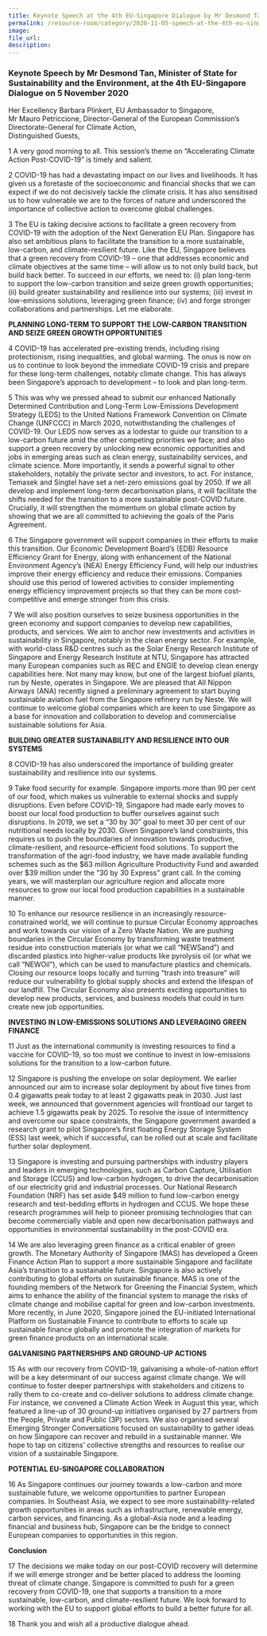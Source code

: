 ```yaml
---  
title: Keynote Speech at the 4th EU-Singapore Dialogue by Mr Desmond Tan, Minister of State for Sustainability and the Environment  
permalink: /resource-room/category/2020-11-05-speech-at-the-4th-eu-singapore-dialogue/  
image:  
file_url:  
description:  
---  
```


### Keynote Speech by Mr Desmond Tan, Minister of State for Sustainability and the Environment, at the 4th EU-Singapore Dialogue on 5 November 2020  

Her Excellency Barbara Plinkert, EU Ambassador to Singapore,  
Mr Mauro Petriccione, Director-General of the European Commission’s Directorate-General for Climate Action,  
Distinguished Guests,  

1 A very good morning to all. This session’s theme on “Accelerating Climate Action Post-COVID-19” is timely and salient.  

2 COVID-19 has had a devastating impact on our lives and livelihoods. It has given us a foretaste of the socioeconomic and financial shocks that we can expect if we do not decisively tackle the climate crisis. It has also sensitised us to how vulnerable we are to the forces of nature and underscored the importance of collective action to overcome global challenges.   

3 The EU is taking decisive actions to facilitate a green recovery from COVID-19 with the adoption of the Next Generation EU Plan. Singapore has also set ambitious plans to facilitate the transition to a more sustainable, low-carbon, and climate-resilient future. Like the EU, Singapore believes that a green recovery from COVID-19 – one that addresses economic and climate objectives at the same time – will allow us to not only build back, but build back better. To succeed in our efforts, we need to: (i) plan long-term to support the low-carbon transition and seize green growth opportunities; (ii) build greater sustainability and resilience into our systems; (iii) invest in low-emissions solutions, leveraging green finance; (iv) and forge stronger collaborations and partnerships. Let me elaborate.  

**PLANNING LONG-TERM TO SUPPORT THE LOW-CARBON TRANSITION AND SEIZE GREEN GROWTH OPPORTUNITIES**  

4 COVID-19 has accelerated pre-existing trends, including rising protectionism, rising inequalities, and global warming. The onus is now on us to continue to look beyond the immediate COVID-19 crisis and prepare for these long-term challenges, notably climate change. This has always been Singapore’s approach to development – to look and plan long-term.  

5 This was why we pressed ahead to submit our enhanced Nationally Determined Contribution and Long-Term Low-Emissions Development Strategy (LEDS) to the United Nations Framework Convention on Climate Change (UNFCCC) in March 2020, notwithstanding the challenges of COVID-19. Our LEDS now serves as a lodestar to guide our transition to a low-carbon future amid the other competing priorities we face; and also support a green recovery by unlocking new economic opportunities and jobs in emerging areas such as clean energy, sustainability services, and climate science. More importantly, it sends a powerful signal to other stakeholders, notably the private sector and investors, to act. For instance, Temasek and Singtel have set a net-zero emissions goal by 2050. If we all develop and implement long-term decarbonisation plans, it will facilitate the shifts needed for the transition to a more sustainable post-COVID future. Crucially, it will strengthen the momentum on global climate action by showing that we are all committed to achieving the goals of the Paris Agreement.  

6 The Singapore government will support companies in their efforts to make this transition. Our Economic Development Board’s (EDB) Resource Efficiency Grant for Energy, along with enhancement of the National Environment Agency’s (NEA) Energy Efficiency Fund, will help our industries improve their energy efficiency and reduce their emissions. Companies should use this period of lowered activities to consider implementing energy efficiency improvement projects so that they can be more cost-competitive and emerge stronger from this crisis.  

7 We will also position ourselves to seize business opportunities in the green economy and support companies to develop new capabilities, products, and services. We aim to anchor new investments and activities in sustainability in Singapore, notably in the clean energy sector. For example, with world-class R&D centres such as the Solar Energy Research Institute of Singapore and Energy Research Institute at NTU, Singapore has attracted many European companies such as REC and ENGIE to develop clean energy capabilities here. Not many may know, but one of the largest biofuel plants, run by Neste, operates in Singapore. We are pleased that All Nippon Airways (ANA) recently signed a preliminary agreement to start buying sustainable aviation fuel from the Singapore refinery run by Neste. We will continue to welcome global companies which are keen to use Singapore as a base for innovation and collaboration to develop and commercialise sustainable solutions for Asia.  

**BUILDING GREATER SUSTAINABILITY AND RESILIENCE INTO OUR SYSTEMS**  

8 COVID-19 has also underscored the importance of building greater sustainability and resilience into our systems.  

9 Take food security for example. Singapore imports more than 90 per cent of our food, which makes us vulnerable to external shocks and supply disruptions. Even before COVID-19, Singapore had made early moves to boost our local food production to buffer ourselves against such disruptions. In 2019, we set a “30 by 30” goal to meet 30 per cent of our nutritional needs locally by 2030. Given Singapore’s land constraints, this requires us to push the boundaries of innovation towards productive, climate-resilient, and resource-efficient food solutions. To support the transformation of the agri-food industry, we have made available funding schemes such as the $63 million Agriculture Productivity Fund and awarded over $39 million under the “30 by 30 Express” grant call. In the coming years, we will masterplan our agriculture region and allocate more resources to grow our local food production capabilities in a sustainable manner.  

10 To enhance our resource resilience in an increasingly resource-constrained world, we will continue to pursue Circular Economy approaches and work towards our vision of a Zero Waste Nation. We are pushing boundaries in the Circular Economy by transforming waste treatment residue into construction materials (or what we call “NEWSand”) and discarded plastics into higher-value products like pyrolysis oil (or what we call “NEWOil”), which can be used to manufacture plastics and chemicals.  Closing our resource loops locally and turning “trash into treasure” will reduce our vulnerability to global supply shocks and extend the lifespan of our landfill. The Circular Economy also presents exciting opportunities to develop new products, services, and business models that could in turn create new job opportunities.  

**INVESTING IN LOW-EMISSIONS SOLUTIONS AND LEVERAGING GREEN FINANCE**  

11 Just as the international community is investing resources to find a vaccine for COVID-19, so too must we continue to invest in low-emissions solutions for the transition to a low-carbon future.  

12 Singapore is pushing the envelope on solar deployment. We earlier announced our aim to increase solar deployment by about five times from 0.4 gigawatts peak today to at least 2 gigawatts peak in 2030. Just last week, we announced that government agencies will frontload our target to achieve 1.5 gigawatts peak by 2025. To resolve the issue of intermittency and overcome our space constraints, the Singapore government awarded a research grant to pilot Singapore’s first floating Energy Storage System (ESS) last week, which if successful, can be rolled out at scale and facilitate further solar deployment.  

13 Singapore is investing and pursuing partnerships with industry players and leaders in emerging technologies, such as Carbon Capture, Utilisation and Storage (CCUS) and low-carbon hydrogen, to drive the decarbonisation of our electricity grid and industrial processes. Our National Research Foundation (NRF) has set aside $49 million to fund low-carbon energy research and test-bedding efforts in hydrogen and CCUS. We hope these research programmes will help to pioneer promising technologies that can become commercially viable and open new decarbonisation pathways and opportunities in environmental sustainability in the post-COVID era.  

14 We are also leveraging green finance as a critical enabler of green growth. The Monetary Authority of Singapore (MAS) has developed a Green Finance Action Plan to support a more sustainable Singapore and facilitate Asia’s transition to a sustainable future. Singapore is also actively contributing to global efforts on sustainable finance. MAS is one of the founding members of the Network for Greening the Financial System, which aims to enhance the ability of the financial system to manage the risks of climate change and mobilise capital for green and low-carbon investments. More recently, in June 2020, Singapore joined the EU-initiated International Platform on Sustainable Finance to contribute to efforts to scale up sustainable finance globally and promote the integration of markets for green finance products on an international scale.  

**GALVANISING PARTNERSHIPS AND GROUND-UP ACTIONS**  

15 As with our recovery from COVID-19, galvanising a whole-of-nation effort will be a key determinant of our success against climate change. We will continue to foster deeper partnerships with stakeholders and citizens to rally them to co-create and co-deliver solutions to address climate change. For instance, we convened a Climate Action Week in August this year, which featured a line-up of 30 ground-up initiatives organised by 27 partners from the People, Private and Public (3P) sectors. We also organised several Emerging Stronger Conversations focused on sustainability to gather ideas on how Singapore can recover and rebuild in a sustainable manner. We hope to tap on citizens’ collective strengths and resources to realise our vision of a sustainable Singapore.   

**POTENTIAL EU-SINGAPORE COLLABORATION**  

16 As Singapore continues our journey towards a low-carbon and more sustainable future, we welcome opportunities to partner European companies. In Southeast Asia, we expect to see more sustainability-related growth opportunities in areas such as infrastructure, renewable energy, carbon services, and financing. As a global-Asia node and a leading financial and business hub, Singapore can be the bridge to connect European companies to opportunities in this region.  

**Conclusion**  

17 The decisions we make today on our post-COVID recovery will determine if we will emerge stronger and be better placed to address the looming threat of climate change. Singapore is committed to push for a green recovery from COVID-19, one that supports a transition to a more sustainable, low-carbon, and climate-resilient future. We look forward to working with the EU to support global efforts to build a better future for all.  

18 Thank you and wish all a productive dialogue ahead.  
